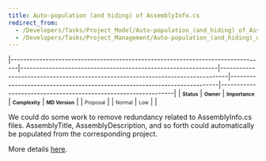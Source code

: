 ```yaml
---
title: Auto-population (and hiding) of AssemblyInfo.cs
redirect_from:
  - /Developers/Tasks/Project_Model/Auto-population_(and_hiding)_of_AssemblyInfo.cs/
  - /Developers/Tasks/Project_Management/Auto-population_(and_hiding)_of_AssemblyInfo.cs/
---
```


<span> </span>

<span id="_task_a_Projects.AutoAssemblyInfo"></span><span> </span>

|--------------------------------------------------------------------------------|--------------------------------------------------------------|--------------------------------------------------------------------------------|--------------------------------------------------------------------------|---------------------------------------------------------------|
| **<span style="font-size: x-small;">Status</span>**                            | **<span style="font-size: x-small;">Owner</span>**           | **<span style="font-size: x-small;">Importance</span>**                        | **<span style="font-size: x-small;">Complexity</span>**                  | **<span style="font-size: x-small;">MD Version</span>**       |
| <span class="task-status-Proposal" style="font-size: x-small;">Proposal</span> | <span class="task-owner" style="font-size: x-small;"></span> | <span class="task-importance-Normal" style="font-size: x-small;">Normal</span> | <span class="task-complexity-Low" style="font-size: x-small;">Low</span> | <span class="task-target" style="font-size: x-small;"></span> |

We could do some work to remove redundancy related to AssemblyInfo.cs files. AssemblyTitle, AssemblyDescription, and so forth could automatically be populated from the corresponding project.

More details [here](https://bugzilla.novell.com/show_bug.cgi?id=320643).
